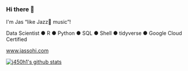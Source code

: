 ### Hi there 👋

I'm Jas “like Jazz🎺 music”!

Data Scientist ● R ● Python ● SQL ● Shell ● tidyverse ● Google Cloud Certified

www.jassohi.com

<a href="https://github.com/ivyleavedtoadflax">
 <img align="center" src="https://github-readme-stats.vercel.app/api?username=j450h1&show_icons=true&theme=light&line_height=27" alt="j450h1's github stats"/>
</a>

<!--
**j450h1/j450h1** is a ✨ _special_ ✨ repository because its `README.md` (this file) appears on your GitHub profile.

Here are some ideas to get you started:

- 🔭 I’m currently working on ...
- 🌱 I’m currently learning ...
- 👯 I’m looking to collaborate on ...
- 🤔 I’m looking for help with ...
- 💬 Ask me about ...
- 📫 How to reach me: ...
- 😄 Pronouns: ...
- ⚡ Fun fact: ...
-->
